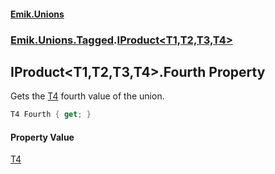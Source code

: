 #### [Emik.Unions](index.md 'index')
### [Emik.Unions.Tagged](Emik.Unions.Tagged.md 'Emik.Unions.Tagged').[IProduct&lt;T1,T2,T3,T4&gt;](IProduct_T1,T2,T3,T4_.md 'Emik.Unions.Tagged.IProduct<T1,T2,T3,T4>')

## IProduct<T1,T2,T3,T4>.Fourth Property

Gets the [T4](IProduct_T1,T2,T3,T4_.md#Emik.Unions.Tagged.IProduct_T1,T2,T3,T4_.T4 'Emik.Unions.Tagged.IProduct<T1,T2,T3,T4>.T4') fourth value of the union.

```csharp
T4 Fourth { get; }
```

#### Property Value
[T4](IProduct_T1,T2,T3,T4_.md#Emik.Unions.Tagged.IProduct_T1,T2,T3,T4_.T4 'Emik.Unions.Tagged.IProduct<T1,T2,T3,T4>.T4')